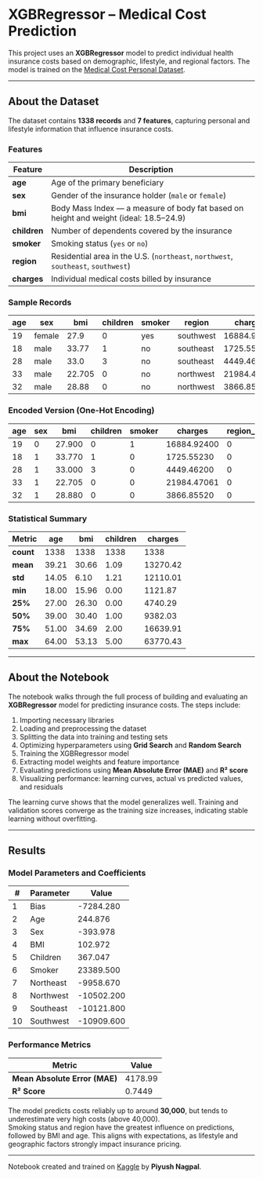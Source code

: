 # XGBRegressor – Medical Cost Prediction

This project uses an **XGBRegressor** model to predict individual health insurance costs based on demographic, lifestyle, and regional factors. The model is trained on the [Medical Cost Personal Dataset](https://www.kaggle.com/datasets/mirichoi0218/insurance).

---

## About the Dataset

The dataset contains **1338 records** and **7 features**, capturing personal and lifestyle information that influence insurance costs.

### Features

| Feature | Description |
|---------|-------------|
| **age** | Age of the primary beneficiary |
| **sex** | Gender of the insurance holder (`male` or `female`) |
| **bmi** | Body Mass Index — a measure of body fat based on height and weight (ideal: 18.5–24.9) |
| **children** | Number of dependents covered by the insurance |
| **smoker** | Smoking status (`yes` or `no`) |
| **region** | Residential area in the U.S. (`northeast`, `northwest`, `southeast`, `southwest`) |
| **charges** | Individual medical costs billed by insurance |

### Sample Records

| age | sex    | bmi    | children | smoker | region     | charges      |
|-----|--------|--------|-----------|---------|-------------|--------------|
| 19  | female | 27.9   | 0         | yes     | southwest   | 16884.924    |
| 18  | male   | 33.77  | 1         | no      | southeast   | 1725.5523    |
| 28  | male   | 33.0   | 3         | no      | southeast   | 4449.462     |
| 33  | male   | 22.705 | 0         | no      | northwest   | 21984.47061  |
| 32  | male   | 28.88  | 0         | no      | northwest   | 3866.8552    |

### Encoded Version (One-Hot Encoding)

| age | sex | bmi    | children | smoker | charges      | region_northeast | region_northwest | region_southeast | region_southwest |
|-----|-----|--------|-----------|---------|--------------|------------------|------------------|------------------|------------------|
| 19  | 0   | 27.900 | 0         | 1       | 16884.92400  | 0                | 0                | 0                | 1                |
| 18  | 1   | 33.770 | 1         | 0       | 1725.55230   | 0                | 0                | 1                | 0                |
| 28  | 1   | 33.000 | 3         | 0       | 4449.46200   | 0                | 0                | 1                | 0                |
| 33  | 1   | 22.705 | 0         | 0       | 21984.47061  | 0                | 1                | 0                | 0                |
| 32  | 1   | 28.880 | 0         | 0       | 3866.85520   | 0                | 1                | 0                | 0                |

### Statistical Summary

| Metric | age | bmi | children | charges |
|--------|-----|-----|-----------|----------|
| **count** | 1338 | 1338 | 1338 | 1338 |
| **mean** | 39.21 | 30.66 | 1.09 | 13270.42 |
| **std** | 14.05 | 6.10 | 1.21 | 12110.01 |
| **min** | 18.00 | 15.96 | 0.00 | 1121.87 |
| **25%** | 27.00 | 26.30 | 0.00 | 4740.29 |
| **50%** | 39.00 | 30.40 | 1.00 | 9382.03 |
| **75%** | 51.00 | 34.69 | 2.00 | 16639.91 |
| **max** | 64.00 | 53.13 | 5.00 | 63770.43 |

---

## About the Notebook

The notebook walks through the full process of building and evaluating an **XGBRegressor** model for predicting insurance costs. The steps include:

1. Importing necessary libraries  
2. Loading and preprocessing the dataset  
3. Splitting the data into training and testing sets  
4. Optimizing hyperparameters using **Grid Search** and **Random Search**  
5. Training the XGBRegressor model  
6. Extracting model weights and feature importance  
7. Evaluating predictions using **Mean Absolute Error (MAE)** and **R² score**  
8. Visualizing performance: learning curves, actual vs predicted values, and residuals  

The learning curve shows that the model generalizes well. Training and validation scores converge as the training size increases, indicating stable learning without overfitting.

---

## Results

### Model Parameters and Coefficients

| # | Parameter | Value |
|---|------------|-------|
| 1 | Bias | -7284.280 |
| 2 | Age | 244.876 |
| 3 | Sex | -393.978 |
| 4 | BMI | 102.972 |
| 5 | Children | 367.047 |
| 6 | Smoker | 23389.500 |
| 7 | Northeast | -9958.670 |
| 8 | Northwest | -10502.200 |
| 9 | Southeast | -10121.800 |
| 10 | Southwest | -10909.600 |

### Performance Metrics

| Metric | Value |
|---------|--------|
| **Mean Absolute Error (MAE)** | 4178.99 |
| **R² Score** | 0.7449 |

The model predicts costs reliably up to around **30,000**, but tends to underestimate very high costs (above 40,000).  
Smoking status and region have the greatest influence on predictions, followed by BMI and age. This aligns with expectations, as lifestyle and geographic factors strongly impact insurance pricing.

---

Notebook created and trained on [Kaggle](https://www.kaggle.com) by **Piyush Nagpal**.
